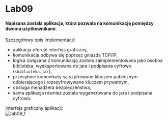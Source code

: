 # Lab09
#### Napisana została aplikacja, która pozwala na komunikację pomiędzy dwoma użytkownikami.
Szczegółowy opis implementacji:
- aplikacja oferuje interfejs graficzny,
- komunikacja odbywa się poprzez gniazda TCP/IP,
- logika związana z komunikacją została zaimplementowana jako osobna biblioteka, wyeksportowana do jara i podpisana cyfrowo (`sbiblioteka.jar`),
- przesyłane komunikaty są szyfrowane kluczem publicznym odbierającego i rozszyfrowywane kluczem prywatnym,
- obsługa menadżera bezpieczeństwa,
- sama aplikacja również została wygenerowana do jara i podpisana cyfrowo.

Interfejs graficzny aplikacji: <br>
![lab09_1](https://user-images.githubusercontent.com/49610728/158796217-7180bec4-eb87-47f9-8bb7-a0990d592c16.png)
